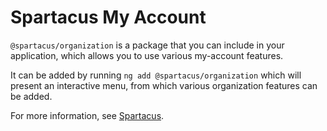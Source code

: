 # Spartacus My Account

`@spartacus/organization` is a package that you can include in your application, which allows you to use various my-account features.

It can be added by running `ng add @spartacus/organization` which will present an interactive menu, from which various organization features can be added.

For more information, see [Spartacus](https://github.com/SAP/spartacus).
